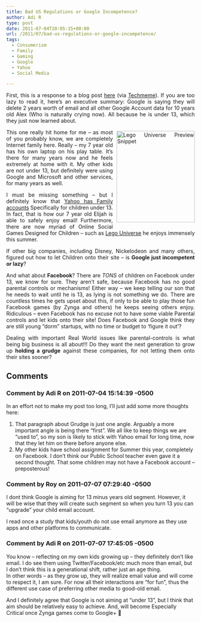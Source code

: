 ```yaml
---
title: Bad US Regulations or Google Incompetence?
author: Adi R
type: post
date: 2011-07-04T20:05:15+00:00
url: /2011/07/bad-us-regulations-or-google-incompetence/
tags:
  - Consumerism
  - Family
  - Gaming
  - Google
  - Yahoo
  - Social Media

---
```

<p align="justify">
  First, this is a response to a blog post <a href="http://www.sunpig.com/martin/archives/2011/07/03/google-made-my-son-cry.html" target="_blank">here</a> (via <a href="http://techmeme.com">Techmeme</a>). If you are too lazy to read it, here’s an executive summary: Google is saying they will delete 2 years worth of email and all other Google Account data for 10 years old Alex (Who is naturally crying now). All because he is under 13, which they just now learned about.
</p>

<p align="justify">
  <a href="http://universe.lego.com/en-us/default.aspx" target="_blank"><img style="background-image: none; border-bottom: 0px; border-left: 0px; margin: 5px 0px 5px 10px; padding-left: 0px; padding-right: 0px; display: inline; float: right; border-top: 0px; border-right: 0px; padding-top: 0px" title="Lego Universe Preview Snippet" border="0" alt="Lego Universe Preview Snippet" align="right" src="/uploads/2011/07/Lego-Universe-Preview-Snippet.jpg?resize=209%2C244" width="209" height="244" data-recalc-dims="1" /></a>This one really hit home for me – as most of you probably know, we are completely Internet family here. Really – my 7 year old has his own laptop on his play table. It’s there for many years now and he feels extremely at home with it. My other kids are not under 13, but definitely were using Google and Microsoft and other services, for many years as well.
</p>

<p align="justify">
  I must be missing something – but I definitely know that <a href="http://info.yahoo.com/privacy/us/yahoo/family/details.html" target="_blank">Yahoo has Family accounts</a> Specifically for children under 13. In fact, that is how our 7 year old Elijah is able to safely enjoy email! Furthermore, there are now myriad of Online Social Games Designed for Children – such as <a href="http://universe.lego.com/en-us/default.aspx" target="_blank">Lego Universe</a> he enjoys immensely this summer.
</p>

<p align="justify">
  If other big companies, including Disney, Nickelodeon and many others, figured out how to let Children onto their site – is <strong>Google just incompetent or lazy</strong>?
</p>

<p align="justify">
  And what about <strong>Facebook</strong>? There are <em>TONS</em> of children on Facebook under 13, we know for sure. They aren’t safe, because Facebook has no good parental controls or mechanisms! Either way &#8211; we keep telling our son that he needs to wait until he is 13, as lying is not something we do. There are countless times he gets upset about this, if only to be able to play those fun Facebook games (by Zynga and others) he keeps seeing others enjoy. Ridiculous – even Facebook has no excuse not to have some viable Parental controls and let kids onto their site! Does Facebook and Google think they are still young “dorm” startups, with no time or budget to ‘figure it out’?
</p>

<p align="justify">
  Dealing with important Real World issues like parental-controls is what being big business is all about!!! Do they want the next generation to grow up <strong>holding a grudge</strong> against these companies, for not letting them onto their sites sooner?
</p>

## Comments

### Comment by Adi R on 2011-07-04 15:14:39 -0500
In an effort not to make my post too long, I&#8217;ll just add some more thoughts here:  
1. That paragraph about Grudge is just one angle. Arguably a more important angle is being there &#8220;first&#8221;. We all like to keep things we are &#8220;used to&#8221;, so my son is likely to stick with Yahoo email for long time, now that they let him on there before anyone else.  
2. My other kids have school assignment for Summer this year, completely on Facebook. I don&#8217;t think our Public School teacher even gave it a second thought. That some children may not have a Facebook account &#8211; preposterous!

### Comment by Roy on 2011-07-07 07:29:40 -0500
I dont think Google is aiming for 13 minus years old segment. However, it will be wise that they will create such segment so when you turn 13 you can &#8220;upgrade&#8221; your child email account.

I read once a study that kids/youth do not use email anymore as they use apps and other platforms to communicate.

### Comment by Adi R on 2011-07-07 17:45:05 -0500
You know &#8211; reflecting on my own kids growing up &#8211; they definitely don&#8217;t like email. I do see them using Twitter/Facebook/etc much more than email, but I don&#8217;t think this is a generational shift, rather just an age thing.  
In other words &#8211; as they grow up, they will realize email value and will come to respect it, I am sure. For now all their interactions are &#8220;for fun&#8221;, thus the different use case of preferring other media to good-old email.

And I definitely agree that Google is not aiming at &#8220;under 13&#8221;, but I think that aim should be relatively easy to achieve. And, will become Especially Critical once Zynga games come to Google+ 🙂